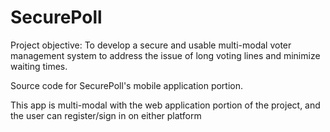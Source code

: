 # SecurePoll
Project objective: To develop a secure and usable multi-modal voter management system to address the issue of long voting lines and minimize waiting times. 

Source code for SecurePoll's mobile application portion.

This app is multi-modal with the web application portion of the project, and the user can register/sign in on either platform
